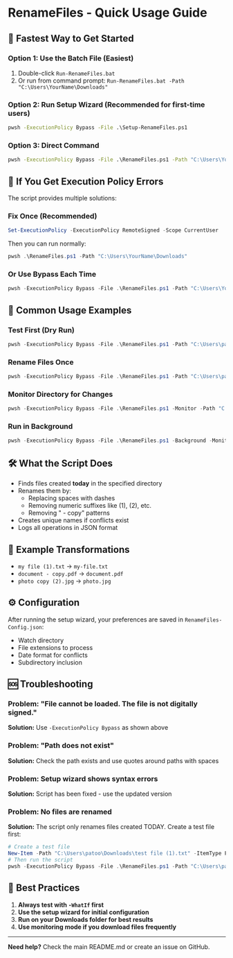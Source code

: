 # RenameFiles - Quick Usage Guide

## 🚀 **Fastest Way to Get Started**

### Option 1: Use the Batch File (Easiest)
1. Double-click `Run-RenameFiles.bat` 
2. Or run from command prompt: `Run-RenameFiles.bat -Path "C:\Users\YourName\Downloads"`

### Option 2: Run Setup Wizard (Recommended for first-time users)
```cmd
pwsh -ExecutionPolicy Bypass -File .\Setup-RenameFiles.ps1
```

### Option 3: Direct Command
```cmd
pwsh -ExecutionPolicy Bypass -File .\RenameFiles.ps1 -Path "C:\Users\YourName\Downloads"
```

## 🔧 **If You Get Execution Policy Errors**

The script provides multiple solutions:

### Fix Once (Recommended)
```powershell
Set-ExecutionPolicy -ExecutionPolicy RemoteSigned -Scope CurrentUser
```
Then you can run normally:
```powershell
pwsh .\RenameFiles.ps1 -Path "C:\Users\YourName\Downloads"
```

### Or Use Bypass Each Time
```powershell
pwsh -ExecutionPolicy Bypass -File .\RenameFiles.ps1 -Path "C:\Users\YourName\Downloads"
```

## 📝 **Common Usage Examples**

### Test First (Dry Run)
```powershell
pwsh -ExecutionPolicy Bypass -File .\RenameFiles.ps1 -Path "C:\Users\patoo\Downloads" -WhatIf
```

### Rename Files Once
```powershell
pwsh -ExecutionPolicy Bypass -File .\RenameFiles.ps1 -Path "C:\Users\patoo\Downloads"
```

### Monitor Directory for Changes
```powershell
pwsh -ExecutionPolicy Bypass -File .\RenameFiles.ps1 -Monitor -Path "C:\Users\patoo\Downloads"
```

### Run in Background
```powershell
pwsh -ExecutionPolicy Bypass -File .\RenameFiles.ps1 -Background -Monitor -Path "C:\Users\patoo\Downloads"
```

## 🛠 **What the Script Does**

- Finds files created **today** in the specified directory
- Renames them by:
  - Replacing spaces with dashes
  - Removing numeric suffixes like (1), (2), etc.
  - Removing " - copy" patterns
- Creates unique names if conflicts exist
- Logs all operations in JSON format

## 📁 **Example Transformations**

- `my file (1).txt` → `my-file.txt`
- `document - copy.pdf` → `document.pdf`
- `photo copy (2).jpg` → `photo.jpg`

## ⚙ **Configuration**

After running the setup wizard, your preferences are saved in `RenameFiles-Config.json`:
- Watch directory
- File extensions to process
- Date format for conflicts
- Subdirectory inclusion

## 🆘 **Troubleshooting**

### Problem: "File cannot be loaded. The file is not digitally signed."
**Solution:** Use `-ExecutionPolicy Bypass` as shown above

### Problem: "Path does not exist"
**Solution:** Check the path exists and use quotes around paths with spaces

### Problem: Setup wizard shows syntax errors
**Solution:** Script has been fixed - use the updated version

### Problem: No files are renamed
**Solution:** The script only renames files created TODAY. Create a test file first:
```powershell
# Create a test file
New-Item -Path "C:\Users\patoo\Downloads\test file (1).txt" -ItemType File
# Then run the script
pwsh -ExecutionPolicy Bypass -File .\RenameFiles.ps1 -Path "C:\Users\patoo\Downloads"
```

## 🎯 **Best Practices**

1. **Always test with `-WhatIf` first**
2. **Use the setup wizard for initial configuration**
3. **Run on your Downloads folder for best results**
4. **Use monitoring mode if you download files frequently**

---

**Need help?** Check the main README.md or create an issue on GitHub.